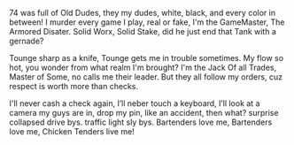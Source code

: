74 was full of Old Dudes, they my dudes, white, black, and every color in between! 
I murder every game I play, real or fake, I'm the GameMaster, The Armored Disater.
Solid Worx, Solid Stake, did he just end that Tank with a gernade? 

Tounge sharp as a knife, Tounge gets me in trouble sometimes.
My flow so hot, you wonder from what realm I'm brought? 
I'm the Jack Of all Trades, Master of Some, no calls me their leader. 
But they all follow my orders, cuz respect is worth more than checks.

I'll never cash a check again, I’ll neber touch a keyboard,
I’ll look at a camera my guys are in, drop my pin, like an accident, 
then what? surprise collapsed drive bys. traffic light sly bys. 
Bartenders love me, Bartenders love me, Chicken Tenders live me! 
